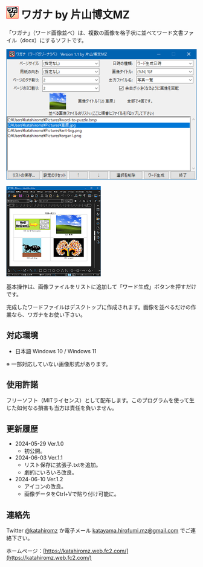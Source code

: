 ﻿# ![](img/MyName-32x32.png "") ワガナ by 片山博文MZ

「ワガナ」（ワード画像並べ）は、複数の画像を格子状に並べてワード文書ファイル（docx）にするソフトです。

![Screenshot 1](img/screenshot_1.png)

![Screenshot 2](img/screenshot_2.png)

基本操作は、画像ファイルをリストに追加して「ワード生成」ボタンを押すだけです。

完成したワードファイルはデスクトップに作成されます。画像を並べるだけの作業なら、ワガナをお使い下さい。

## 対応環境

- 日本語 Windows 10 / Windows 11

※ 一部対応していない画像形式があります。

## 使用許諾

フリーソフト（MITライセンス）として配布します。このプログラムを使って生じた如何なる損害も当方は責任を負いません。

## 更新履歴

- 2024-05-29 Ver.1.0
    - 初公開。
- 2024-06-03 Ver.1.1
    - リスト保存に拡張子.txtを追加。
    - 劇的にいろいろ改良。
- 2024-06-10 Ver.1.2
    - アイコンの改良。
    - 画像データをCtrl+Vで貼り付け可能に。

## 連絡先

Twitter [@katahiromz](https://twitter.com/katahiromz) か電子メール katayama.hirofumi.mz@gmail.com でご連絡下さい。

ホームページ：[https://katahiromz.web.fc2.com/](https://katahiromz.web.fc2.com/)
